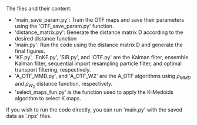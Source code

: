 The files and their content:
- 'main_save_param.py': Train the OTF maps and save their parameters using the 'OTF_save_param.py' function.
- 'distance_matrix.py': Generate the distance matrix D according to the desired distance function
- 'main.py': Run the code using the distance matrix D and generate the final figures.
- 'KF.py', 'EnKF.py', 'SIR.py', and 'OTF.py' are the Kalman filter, ensemble Kalman filter, sequential import resampling particle filter, and optimal transport filtering, respectively.
- 'A_OTF_MMD.py', and 'A_OTF_W2' are the A_OTF algorithms using $\rho_{MMD}$ and $\rho_{W_2}$ distance function, respectively.
- 'select_maps_fun.py' is the function used to apply the K-Medoids algorithm to select K maps.

If you wish to run the code directly, you can run 'main.py' with the saved data as '.npz' files. 
